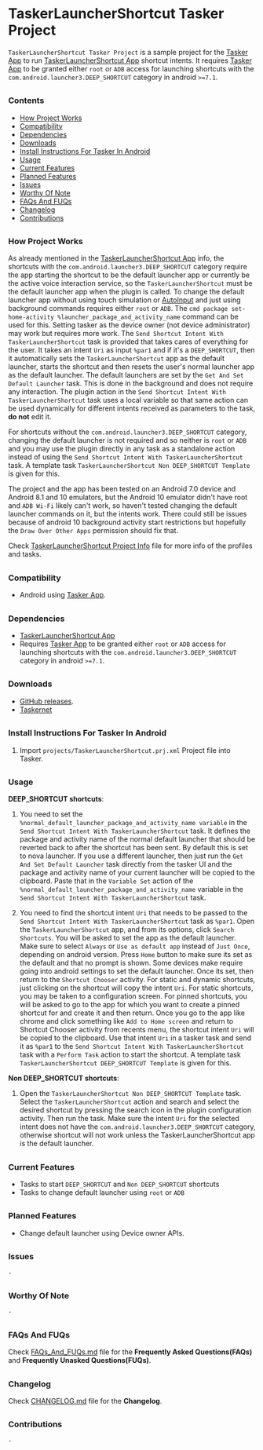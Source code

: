 # TaskerLauncherShortcut Tasker Project

`TaskerLauncherShortcut Tasker Project` is a sample project for the [Tasker App] to run [TaskerLauncherShortcut App] shortcut intents. It requires [Tasker App] to be granted either `root` or `ADB` access for launching shortcuts with the `com.android.launcher3.DEEP_SHORTCUT` category in android `>=7.1`.
##


### Contents
- [How Project Works](#How-Project-Works)
- [Compatibility](#Compatibility)
- [Dependencies](#Dependencies)
- [Downloads](#Downloads)
- [Install Instructions For Tasker In Android](#Install-Instructions-For-Tasker-In-Android)
- [Usage](#Usage)
- [Current Features](#Current-Features)
- [Planned Features](#Planned-Features)
- [Issues](#Issues)
- [Worthy Of Note](#Worthy-Of-Note)
- [FAQs And FUQs](#FAQs-And-FUQs)
- [Changelog](#Changelog)
- [Contributions](#Contributions)
##


### How Project Works

As already mentioned in the [TaskerLauncherShortcut App] info, the shortcuts with the `com.android.launcher3.DEEP_SHORTCUT` category require the app starting the shortcut to be the default launcher app or currently be the active voice interaction service, so the `TaskerLauncherShortcut` must be the default launcher app when the plugin is called. To change the default launcher app without using touch simulation or [AutoInput](https://play.google.com/store/apps/details?id=com.joaomgcd.autoinput&hl=en) and just using background commands requires either `root` or `ADB`. The `cmd package set-home-activity %launcher_package_and_activity_name` command can be used for this. Setting tasker as the device owner (not device administrator) may work but requires more work. The `Send Shortcut Intent With TaskerLauncherShortcut` task is provided that takes cares of everything for the user. It takes an intent `Uri` as input `%par1` and if it's a `DEEP_SHORTCUT`, then it automatically sets the `TaskerLauncherShortcut` app as the default launcher, starts the shortcut and then resets the user's normal launcher app as the default launcher. The default launchers are set by the `Get And Set Default Launcher` task. This is done in the background and does not require any interaction. The plugin action in the `Send Shortcut Intent With TaskerLauncherShortcut` task uses a local variable so that same action can be used dynamically for different intents received as parameters to the task, **do not** edit it.

For shortcuts without the `com.android.launcher3.DEEP_SHORTCUT` category, changing the default launcher is not required and so neither is `root` or `ADB` and you may use the plugin directly in any task as a standalone action instead of using the `Send Shortcut Intent With TaskerLauncherShortcut` task. A template task `TaskerLauncherShortcut Non DEEP_SHORTCUT Template` is given for this.

The project and the app has been tested on an Android 7.0 device and Android 8.1 and 10 emulators, but the Android 10 emulator didn't have root and `ADB Wi-Fi` likely can't work, so haven't tested changing the default launcher commands on it, but the intents work. There could still be issues because of android 10 background activity start restrictions but hopefully the `Draw Over Other Apps` permission should fix that.

Check [TaskerLauncherShortcut Project Info](projects/TaskerLauncherShortcut.prj.md) file for more info of the profiles and tasks.
##


### Compatibility

- Android using [Tasker App].
##


### Dependencies

- [TaskerLauncherShortcut App]
- Requires [Tasker App] to be granted either `root` or `ADB` access for launching shortcuts with the `com.android.launcher3.DEEP_SHORTCUT` category in android `>=7.1`.
##


### Downloads

- [GitHub releases](https://github.com/agnostic-apollo/TaskerLauncherShortcut-Tasker-Project/releases).
- [Taskernet](https://taskernet.com/shares/?user=AS35m8mXdvaT1Vj8TwkSaCaoMUv220IIGtHe3pG4MymrCUhpgzrat6njEOnDVVulhAIHLi6BPUt1&id=Project%3ATaskerLauncherShortcut)
##


### Install Instructions For Tasker In Android

1. Import `projects/TaskerLauncherShortcut.prj.xml` Project file into Tasker.

##


### Usage

**DEEP_SHORTCUT shortcuts**:

1. You need to set the `%normal_default_launcher_package_and_activity_name variable` in the `Send Shortcut Intent With TaskerLauncherShortcut` task. It defines the package and activity name of the normal default launcher that should be reverted back to after the shortcut has been sent. By default this is set to nova launcher. If you use a different launcher, then just run the `Get And Set Default Launcher` task directly from the tasker UI and the package and activity name of your current launcher will be copied to the clipboard. Paste that in the `Variable Set` action of the `%normal_default_launcher_package_and_activity_name` variable in the `Send Shortcut Intent With TaskerLauncherShortcut` task.

2. You need to find the shortcut intent `Uri` that needs to be passed to the `Send Shortcut Intent With TaskerLauncherShortcut` task as `%par1`. Open the `TaskerLauncherShortcut` app, and from its options, click `Search Shortcuts`. You will be asked to set the app as the default launcher. Make sure to select `Always` or `Use as default app` instead of `Just Once`, depending on android version. Press `Home` button to make sure its set as the default and that no prompt is shown. Some devices make require going into android settings to set the default launcher. Once its set, then return to the `Shortcut Chooser` activity. For static and dynamic shortcuts, just clicking on the shortcut will copy the intent `Uri`. For static shortcuts, you may be taken to a configuration screen. For pinned shortcuts, you will be asked to go to the app for which you want to create a pinned shortcut for and create it and then return. Once you go to the app like chrome and click something like `Add to Home screen` and return to Shortcut Chooser activity from recents menu, the shortcut intent `Uri` will be copied to the clipboard. Use that intent `Uri` in a tasker task and send it as `%par1` to the `Send Shortcut Intent With TaskerLauncherShortcut` task with a `Perform Task` action to start the shortcut. A template task `TaskerLauncherShortcut DEEP_SHORTCUT Template` is given for this.

**Non DEEP_SHORTCUT shortcuts**:

1. Open the `TaskerLauncherShortcut Non DEEP_SHORTCUT Template` task. Select the `TaskerLauncherShortcut` action and search and select the desired shortcut by pressing the search icon in the plugin configuration activity. Then run the task. Make sure the intent `Uri` for the selected intent does not have the `com.android.launcher3.DEEP_SHORTCUT` category, otherwise shortcut will not work unless the TaskerLauncherShortcut app is the default launcher.
##


### Current Features

- Tasks to start `DEEP_SHORTCUT` and `Non DEEP_SHORTCUT` shortcuts
- Tasks to change default launcher using `root` or `ADB`
##


### Planned Features

- Change default launcher using Device owner APIs.
##


### Issues

`-`
##


### Worthy Of Note

`-`
##


### FAQs And FUQs

Check [FAQs_And_FUQs.md](FAQs_And_FUQs.md) file for the **Frequently Asked Questions(FAQs)** and **Frequently Unasked Questions(FUQs)**.
##


### Changelog

Check [CHANGELOG.md](CHANGELOG.md) file for the **Changelog**.
##


### Contributions

`-`
##


[Tasker App]: https://play.google.com/store/apps/details?id=net.dinglisch.android.taskerm
[TaskerLauncherShortcut App]: https://github.com/agnostic-apollo/TaskerLauncherShortcut
